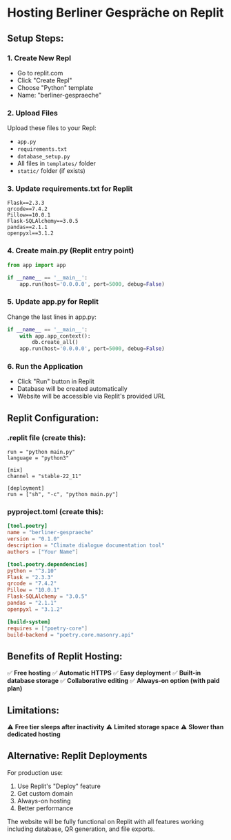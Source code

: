 # Hosting Berliner Gespräche on Replit

## Setup Steps:

### 1. Create New Repl
- Go to replit.com
- Click "Create Repl"
- Choose "Python" template
- Name: "berliner-gespraeche"

### 2. Upload Files
Upload these files to your Repl:
- `app.py`
- `requirements.txt`
- `database_setup.py`
- All files in `templates/` folder
- `static/` folder (if exists)

### 3. Update requirements.txt for Replit
```
Flask==2.3.3
qrcode==7.4.2
Pillow==10.0.1
Flask-SQLAlchemy==3.0.5
pandas==2.1.1
openpyxl==3.1.2
```

### 4. Create main.py (Replit entry point)
```python
from app import app

if __name__ == '__main__':
    app.run(host='0.0.0.0', port=5000, debug=False)
```

### 5. Update app.py for Replit
Change the last lines in app.py:
```python
if __name__ == '__main__':
    with app.app_context():
        db.create_all()
    app.run(host='0.0.0.0', port=5000, debug=False)
```

### 6. Run the Application
- Click "Run" button in Replit
- Database will be created automatically
- Website will be accessible via Replit's provided URL

## Replit Configuration:

### .replit file (create this):
```
run = "python main.py"
language = "python3"

[nix]
channel = "stable-22_11"

[deployment]
run = ["sh", "-c", "python main.py"]
```

### pyproject.toml (create this):
```toml
[tool.poetry]
name = "berliner-gespraeche"
version = "0.1.0"
description = "Climate dialogue documentation tool"
authors = ["Your Name"]

[tool.poetry.dependencies]
python = "^3.10"
Flask = "2.3.3"
qrcode = "7.4.2"
Pillow = "10.0.1"
Flask-SQLAlchemy = "3.0.5"
pandas = "2.1.1"
openpyxl = "3.1.2"

[build-system]
requires = ["poetry-core"]
build-backend = "poetry.core.masonry.api"
```

## Benefits of Replit Hosting:

✅ **Free hosting**
✅ **Automatic HTTPS**
✅ **Easy deployment**
✅ **Built-in database storage**
✅ **Collaborative editing**
✅ **Always-on option (with paid plan)**

## Limitations:

⚠️ **Free tier sleeps after inactivity**
⚠️ **Limited storage space**
⚠️ **Slower than dedicated hosting**

## Alternative: Replit Deployments

For production use:
1. Use Replit's "Deploy" feature
2. Get custom domain
3. Always-on hosting
4. Better performance

The website will be fully functional on Replit with all features working including database, QR generation, and file exports.